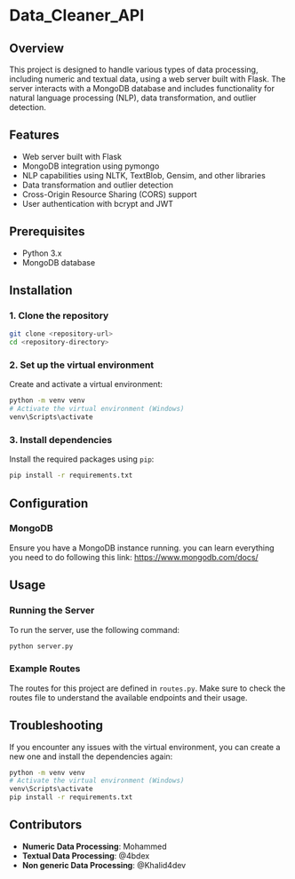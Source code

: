 # Data_Cleaner_API

## Overview
This project is designed to handle various types of data processing, including numeric and textual data, using a web server built with Flask. The server interacts with a MongoDB database and includes functionality for natural language processing (NLP), data transformation, and outlier detection.

## Features
- Web server built with Flask
- MongoDB integration using pymongo
- NLP capabilities using NLTK, TextBlob, Gensim, and other libraries
- Data transformation and outlier detection
- Cross-Origin Resource Sharing (CORS) support
- User authentication with bcrypt and JWT

## Prerequisites
- Python 3.x
- MongoDB database

## Installation

### 1. Clone the repository
```bash
git clone <repository-url>
cd <repository-directory>
```

### 2. Set up the virtual environment
Create and activate a virtual environment:
```bash
python -m venv venv
# Activate the virtual environment (Windows)
venv\Scripts\activate
```

### 3. Install dependencies
Install the required packages using `pip`:
```bash
pip install -r requirements.txt
```

## Configuration
### MongoDB
Ensure you have a MongoDB instance running. you can learn everything you need to do following this link: https://www.mongodb.com/docs/

## Usage

### Running the Server
To run the server, use the following command:
```bash
python server.py
```

### Example Routes
The routes for this project are defined in `routes.py`. Make sure to check the routes file to understand the available endpoints and their usage.

## Troubleshooting
If you encounter any issues with the virtual environment, you can create a new one and install the dependencies again:
```bash
python -m venv venv
# Activate the virtual environment (Windows)
venv\Scripts\activate
pip install -r requirements.txt
```

## Contributors
- **Numeric Data Processing**: Mohammed
- **Textual Data Processing**: @4bdex
- **Non generic Data Processing**: @Khalid4dev
